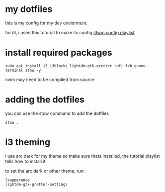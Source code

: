 # my dotfiles

this is my config for my dev enviorment.

for i3, i used this tutorial to make its config [i3wm config playlist](https://www.youtube.com/playlist?list=PL0rXAycsylvXxyPDT5kGQ5MiHcqrZWv69)

# install required packages
```
sudo apt install i3 i3blocks lightdm-gtk-gretter rofi feh gnome-terminal stow -y
```
nvim may need to be compiled from source

# adding the dotfiles
you can use the stow command to add the dotfiles
```
stow .
```

# i3 theming

i use arc dark for my theme so make sure thats installed, the tutorial playlist tells how to install it.

to set the arc dark or other theme, run:
```
lxapperance
lightdm-gtk-gretter-settings
```
